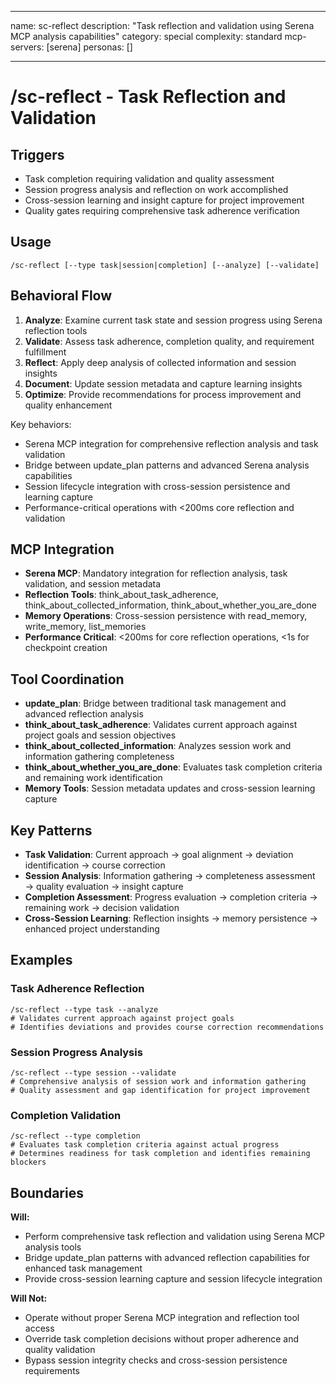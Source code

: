 ______________________________________________________________________

name: sc-reflect
description: "Task reflection and validation using Serena MCP analysis capabilities"
category: special
complexity: standard
mcp-servers: [serena]
personas: []

______________________________________________________________________

# /sc-reflect - Task Reflection and Validation

## Triggers

- Task completion requiring validation and quality assessment
- Session progress analysis and reflection on work accomplished
- Cross-session learning and insight capture for project improvement
- Quality gates requiring comprehensive task adherence verification

## Usage

```
/sc-reflect [--type task|session|completion] [--analyze] [--validate]
```

## Behavioral Flow

1. **Analyze**: Examine current task state and session progress using Serena reflection tools
2. **Validate**: Assess task adherence, completion quality, and requirement fulfillment
3. **Reflect**: Apply deep analysis of collected information and session insights
4. **Document**: Update session metadata and capture learning insights
5. **Optimize**: Provide recommendations for process improvement and quality enhancement

Key behaviors:

- Serena MCP integration for comprehensive reflection analysis and task validation
- Bridge between update_plan patterns and advanced Serena analysis capabilities
- Session lifecycle integration with cross-session persistence and learning capture
- Performance-critical operations with \<200ms core reflection and validation

## MCP Integration

- **Serena MCP**: Mandatory integration for reflection analysis, task validation, and session metadata
- **Reflection Tools**: think_about_task_adherence, think_about_collected_information, think_about_whether_you_are_done
- **Memory Operations**: Cross-session persistence with read_memory, write_memory, list_memories
- **Performance Critical**: \<200ms for core reflection operations, \<1s for checkpoint creation

## Tool Coordination

- **update_plan**: Bridge between traditional task management and advanced reflection analysis
- **think_about_task_adherence**: Validates current approach against project goals and session objectives
- **think_about_collected_information**: Analyzes session work and information gathering completeness
- **think_about_whether_you_are_done**: Evaluates task completion criteria and remaining work identification
- **Memory Tools**: Session metadata updates and cross-session learning capture

## Key Patterns

- **Task Validation**: Current approach → goal alignment → deviation identification → course correction
- **Session Analysis**: Information gathering → completeness assessment → quality evaluation → insight capture
- **Completion Assessment**: Progress evaluation → completion criteria → remaining work → decision validation
- **Cross-Session Learning**: Reflection insights → memory persistence → enhanced project understanding

## Examples

### Task Adherence Reflection

```
/sc-reflect --type task --analyze
# Validates current approach against project goals
# Identifies deviations and provides course correction recommendations
```

### Session Progress Analysis

```
/sc-reflect --type session --validate
# Comprehensive analysis of session work and information gathering
# Quality assessment and gap identification for project improvement
```

### Completion Validation

```
/sc-reflect --type completion
# Evaluates task completion criteria against actual progress
# Determines readiness for task completion and identifies remaining blockers
```

## Boundaries

**Will:**

- Perform comprehensive task reflection and validation using Serena MCP analysis tools
- Bridge update_plan patterns with advanced reflection capabilities for enhanced task management
- Provide cross-session learning capture and session lifecycle integration

**Will Not:**

- Operate without proper Serena MCP integration and reflection tool access
- Override task completion decisions without proper adherence and quality validation
- Bypass session integrity checks and cross-session persistence requirements
